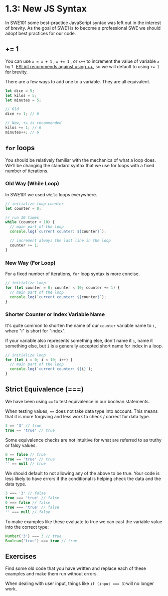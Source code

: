 # 1.3: New JS Syntax

In SWE101 some best-practice JavaScript syntax was left out in the interest of brevity. As the goal of SWE1 is to become a professional SWE we should adopt best practices for our code.

## += 1

You can use `x = x + 1` , `x += 1` , or `x++` to increment the value of variable `x` by 1. [ESLint recommends against using ++](https://eslint.org/docs/rules/no-plusplus), so we will default to using `+= 1` for brevity.

There are a few ways to add one to a variable. They are all equivalent.

```javascript
let dice = 5;
let kilos = 5;
let minutes = 5;

// Old
dice += 1; // 6

// New, += is recommended
kilos += 1; // 6
minutes++; // 6
```

## `for` loops

You should be relatively familiar with the mechanics of what a loop does. We'll be changing the standard syntax that we use for loops with a fixed number of iterations.

### Old Way \(While Loop\)

In SWE101 we used `while` loops everywhere.

```javascript
// initialize loop counter
let counter = 0;

// run 10 times
while (counter < 10) {
  // main part of the loop
  console.log(`current counter: ${counter}`);

  // increment always the last line in the loop
  counter += 1;
}
```

### New Way \(For Loop\)

For a fixed number of iterations, `for` loop syntax is more concise.

```javascript
// initialize loop
for (let counter = 0; counter < 10; counter += 1) {
  // main part of the loop
  console.log(`current counter: ${counter}`);
}
```

### Shorter Counter or Index Variable Name

It's quite common to shorten the name of our `counter` variable name to `i`, where "i" is short for "index".

If your variable also represents something else, don't name it `i`, name it something else, but `i` is a generally accepted short name for index in a loop.

```javascript
// initialize loop
for (let i = 0; i < 10; i++) {
  // main part of the loop
  console.log(`current counter: ${i}`);
}
```

## Strict Equivalence \(===\)

We have been using `==` to test equivalence in our boolean statements.

When testing values, `==` does not take data type into account. This means that it is more forgiving and less work to check / correct for data type.

```javascript
3 == '3' // true
true == 'true' // true
```

Some equivalence checks are not intuitive for what are referred to as truthy or falsy values.

```javascript
0 == false // true
true == 'true' // true
'' == null // true
```

We should default to not allowing any of the above to be true. Your code is less likely to have errors if the conditional is helping check the data and the data type.

```javascript
3 === '3' // false
true === 'true' // false
0 === false // false
true === 'true' // false
'' === null // false
```

To make examples like these evaluate to true we can cast the variable value into the correct type:

```javascript
Number('3') === 3 // true
Boolean('true') === true // true
```

## Exercises

Find some old code that you have written and replace each of these examples and make them run without errors.

When dealing with user input, things like `if (input === 3)`will no longer work.

